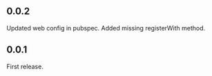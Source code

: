 ## 0.0.2

Updated web config in pubspec.
Added missing registerWith method.


## 0.0.1

First release.
